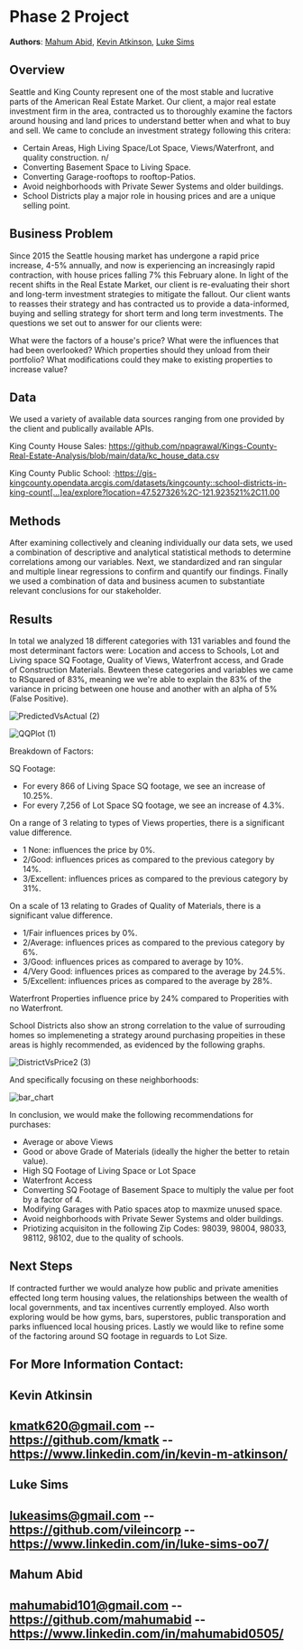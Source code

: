 
# Phase 2 Project

**Authors**: [Mahum Abid](mailto:mahumabid101@gmail.com), [Kevin Atkinson](mailto:kmatk620@gmail.com), [Luke Sims](mailto:lukeasims@gmail.com)

## Overview

Seattle and King County represent one of the most stable and lucrative parts of the American Real Estate Market. Our client, a major real estate investment firm in the area, contracted us to thoroughly examine the factors around housing and land prices to understand better when and what to buy and sell. We came to conclude an investment strategy following this critera: 

- Certain Areas, High Living Space/Lot Space, Views/Waterfront, and quality construction. n/
- Converting Basement Space to Living Space.
- Converting Garage-rooftops to rooftop-Patios. 
- Avoid neighborhoods with Private Sewer Systems and older buildings.
- School Districts play a major role in housing prices and are a unique selling point. 


## Business Problem

Since 2015 the Seattle housing market has undergone a rapid price increase, 4-5% annually, and now is experiencing an increasingly rapid contraction, with house prices falling 7% this February alone. In light of the recent shifts in the Real Estate Market, our client is re-evaluating their short and long-term investment strategies to mitigate the fallout. Our client wants to reasses their strategy and has contracted us to provide a data-informed, buying and selling strategy for short term and long term investments. The questions we set out to answer for our clients were: 

What were the factors of a house's price?
What were the influences that had been overlooked?
Which properties should they unload from their portfolio? 
What modifications could they make to existing properties to increase value? 

## Data

We used a variety of available data sources ranging from one provided by the client and publically available APIs. 

King County House Sales: 
https://github.com/npagrawal/Kings-County-Real-Estate-Analysis/blob/main/data/kc_house_data.csv

King County Public School: :https://gis-kingcounty.opendata.arcgis.com/datasets/kingcounty::school-districts-in-king-count[…]ea/explore?location=47.527326%2C-121.923521%2C11.00


## Methods

After examining collectively and cleaning individually our data sets, we used a combination of descriptive and analytical statistical methods to determine correlations among our variables. Next, we standardized and ran singular and multiple linear regressions to confirm and quantify our findings. Finally we used a combination of data and business acumen to substantiate relevant conclusions for our stakeholder. 

## Results

In total we analyzed 18 different categories with 131 variables and found the most determinant factors were: Location and access to Schools, Lot and Living space SQ Footage, Quality of Views, Waterfront access, and Grade of Construction Materials. Bewteen these categories and variables we came to RSquared of 83%, meaning we we're able to explain the 83% of the variance in pricing between one house and another with an alpha of 5% (False Positive).   

![PredictedVsActual (2)](https://user-images.githubusercontent.com/124652720/229214613-bf122a0f-0734-4e3b-9af3-984b9d551630.png)


![QQPlot (1)](https://user-images.githubusercontent.com/124652720/229214639-10cf6a74-b8e1-4228-b379-da89d6268838.png)


Breakdown of Factors: 

SQ Footage:
- For every 866 of Living Space SQ footage, we see an increase of 10.25%. 
- For every 7,256 of Lot Space SQ footage, we see an increase of 4.3%. 

On a range of 3 relating to types of Views properties, there is a significant value difference. 
- 1 None: influences the price by 0%. 
- 2/Good: influences prices as compared to the previous category by 14%. 
- 3/Excellent: influences prices as compared to the previous category by 31%. 

On a scale of 13 relating to Grades of Quality of Materials, there is a significant value difference.
- 1/Fair influences prices by 0%.
- 2/Average: influences prices as compared to the previous category by 6%. 
- 3/Good: influences prices as compared to average by 10%. 
- 4/Very Good: influences prices as compared to the average by 24.5%. 
- 5/Excellent: influences prices as compared to the average by 28%.

 Waterfront Properties influence price by 24% compared to Properities with no Waterfront. 
 
 School Districts also show an strong correlation to the value of surrouding homes so implemeneting a strategy around purchasing propeities in these areas 
 is highly recommended, as evidenced by the following graphs. 
 
 ![DistrictVsPrice2 (3)](https://user-images.githubusercontent.com/124652720/229214420-6eafa1d3-ef0a-4975-ac5b-5076b8733c0a.png)

And specifically focusing on these neighborhoods: 

![bar_chart](https://user-images.githubusercontent.com/124652720/229215082-112e5359-8295-4125-ae43-049d6a93d550.png)

 
 In conclusion, we would make the following recommendations for purchases:
 

- Average or above Views
- Good or above Grade of Materials (ideally the higher the better to retain value). 
- High SQ Footage of Living Space or Lot Space 
- Waterfront Access
- Converting SQ Footage of Basement Space to multiply the value per foot by a factor of 4. 
- Modifying Garages with Patio spaces atop to maxmize unused space. 
- Avoid neighborhoods with Private Sewer Systems and older buildings.
- Priotizing acquisiton in the following Zip Codes: 98039, 98004, 98033, 98112, 98102, due to the quality of schools. 

## Next Steps

If contracted further we would analyze how public and private amenities effected long term housing values, the relationships between the wealth of local governments, and tax incentives currently employed. Also worth exploring would be how gyms, bars, superstores, public transporation and parks influenced local housing prices. Lastly we would like to refine some of the factoring around SQ footage in reguards to Lot Size. 

## For More Information Contact: 

Kevin Atkinsin
-------------------------------------------
kmatk620@gmail.com -- 
https://github.com/kmatk -- 
https://www.linkedin.com/in/kevin-m-atkinson/
-------------------------------------------

Luke Sims
-------------------------------------------
lukeasims@gmail.com -- 
https://github.com/vileincorp --
https://www.linkedin.com/in/luke-sims-oo7/
-------------------------------------------


Mahum Abid
-------------------------------------------
mahumabid101@gmail.com -- 
https://github.com/mahumabid --
https://www.linkedin.com/in/mahumabid0505/
-------------------------------------------
